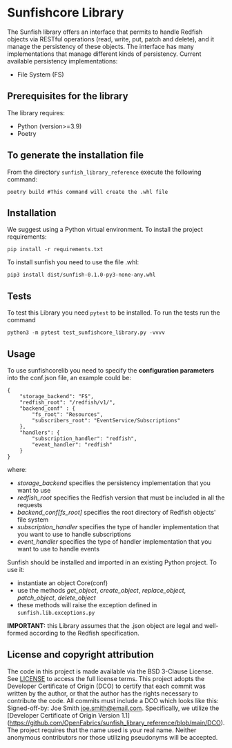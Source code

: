 # Sunfishcore Library
The Sunfish library offers an interface that permits to handle Redfish objects via RESTful operations (read, write, put, patch and delete), and it manage the persistency of these objects. The interface has many implementations that manage different kinds of persistency.
Current available persistency implementations:
- File System (FS)

## Prerequisites for the library
The library requires:
- Python (version>=3.9)
- Poetry

## To generate the installation file
From the directory ```sunfish_library_reference``` execute the following command:
```
poetry build #This command will create the .whl file

```

## Installation

We suggest using a Python virtual environment. 
To install the project requirements:
```
pip install -r requirements.txt
```
To install sunfish you need to use the file .whl:
```
pip3 install dist/sunfish-0.1.0-py3-none-any.whl

```

## Tests
To test this Library you need ```pytest``` to be installed.
To run the tests run the command 
```
python3 -m pytest test_sunfishcore_library.py -vvvv
```

## Usage
To use sunfishcorelib you need to specify the **configuration parameters** into the conf.json file, an example could be:
```
{
    "storage_backend": "FS",
    "redfish_root": "/redfish/v1/",
    "backend_conf" : {
        "fs_root": "Resources",
        "subscribers_root": "EventService/Subscriptions"
    },
    "handlers": {
        "subscription_handler": "redfish",
        "event_handler": "redfish"
    }
}
```

where:
- _storage_backend_ specifies the persistency implementation that you want to use
- _redfish_root_ specifies the Redfish version that must be included in all the requests
- _backend_conf[fs_root]_ specifies the root directory of Redfish objects' file system
- _subscription_handler_ specifies the type of handler implementation that you want to use to handle subscriptions
- _event_handler_ specifies the type of handler implementation that you want to use to handle events

Sunfish should be installed and imported in an existing Python project. To use it:
- instantiate an object Core(conf)
- use the methods _get_object_, _create_object_, _replace_object_, _patch_object_, _delete_object_ 
- these methods will raise the exception defined in `sunfish.lib.exceptions.py`

**IMPORTANT:** this Library assumes that the .json object are legal and well-formed according to the Redfish specification.

## License and copyright attribution
The code in this project is made available via the BSD 3-Clause License. See [LICENSE](https://github.com/OpenFabrics/sunfish_library_reference/blob/main/LICENSE) to access the full license terms. This project adopts the Developer Certificate of Origin (DCO) to certify that each commit was written by the author, or that the author has the rights necessary to contribute the code. All commits must include a DCO which looks like this: Signed-off-by: Joe Smith <joe.smith@email.com>. Specifically, we utilize the [Developer Certificate of Origin Version 1.1] (https://github.com/OpenFabrics/sunfish_library_reference/blob/main/DCO). The project requires that the name used is your real name. Neither anonymous contributors nor those utilizing pseudonyms will be accepted.
